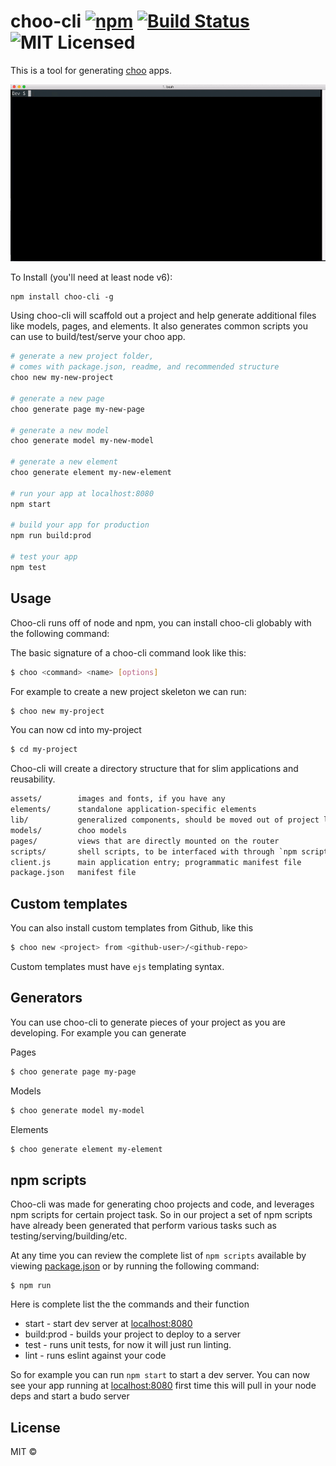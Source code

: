 # choo-cli [![npm](https://img.shields.io/npm/v/choo-cli.svg?maxAge=2592000)](https://www.npmjs.com/package/choo-cli) [![Build Status](https://travis-ci.org/trainyard/choo-cli.svg?branch=master)](https://travis-ci.org/trainyard/choo-cli) ![MIT Licensed](https://img.shields.io/npm/l/choo-cli.svg)

This is a tool for generating [choo](https://github.com/yoshuawuyts/choo) apps.

![demo](./choo-cli-demo.gif)

To Install (you'll need at least node v6):

```
npm install choo-cli -g
```

Using choo-cli will scaffold out a project and help generate additional files like models, pages, and elements.
It also generates common scripts you can use to build/test/serve your choo app.

```bash
# generate a new project folder,
# comes with package.json, readme, and recommended structure
choo new my-new-project

# generate a new page
choo generate page my-new-page

# generate a new model
choo generate model my-new-model

# generate a new element
choo generate element my-new-element

# run your app at localhost:8080
npm start

# build your app for production
npm run build:prod

# test your app
npm test

```

## Usage

Choo-cli runs off of node and npm, you can install choo-cli globably with the
following command:


The basic signature of a choo-cli command look like this:
```bash
$ choo <command> <name> [options]
```

For example to create a new project skeleton we can run:

```bash
$ choo new my-project
```

You can now cd into my-project

```bash
$ cd my-project
```

Choo-cli will create a directory structure that for slim
applications and reusability.

```txt
assets/        images and fonts, if you have any
elements/      standalone application-specific elements
lib/           generalized components, should be moved out of project later
models/        choo models
pages/         views that are directly mounted on the router
scripts/       shell scripts, to be interfaced with through `npm scripts`
client.js      main application entry; programmatic manifest file
package.json   manifest file
```

## Custom templates

You can also install custom templates from Github, like this

```bash
$ choo new <project> from <github-user>/<github-repo>
```

Custom templates must have `ejs` templating syntax.

## Generators

You can use choo-cli to generate pieces of your project as you are developing.
For example you can generate

Pages
```bash
$ choo generate page my-page
```

Models
```bash
$ choo generate model my-model
```

Elements
```bash
$ choo generate element my-element
```

## npm scripts

Choo-cli was made for generating choo projects and code, and leverages npm scripts
for certain project task. So in our project a set of npm scripts have already
been generated that perform various tasks such as testing/serving/building/etc.

At any time you can review the complete list of `npm scripts` available by viewing
[package.json](./package.json) or by running the following command:

```
$ npm run
```

Here is complete list the the commands and their function
- start - start dev server at [localhost:8080](https://localhost:8080)
- build:prod - builds your project to deploy to a server
- test - runs unit tests, for now it will just run linting.
- lint - runs eslint against your code

So for example you can run `npm start` to start a dev server. You can now see your
app running at [localhost:8080](https://localhost:8080)
first time this will pull in your node deps and start a budo server

## License
MIT &copy;
